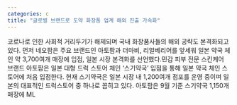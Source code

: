 ```yaml
---
categories: c
title: "글로벌 브랜드로 도약 화장품 업계 해외 진출 가속화"
---
```

코로나로 인한 사회적 거리두기가 해제되며 국내 화장품사들의 해외 공략도 본격화되고 있다. 먼저 네오팜은 주요 브랜드인 아토팜과 더마비, 리얼베리어를 앞세워 일본 약국 체인 약 3,700여개 매장에 입점, 일본 시장 본격화를 선언했다.민감 피부 전문 스킨케어 브랜드 아토팜은 일본 대형 드럭 스토어 체인 ‘스기약국’ 입점을 통해 일본 약국 체인 스토어에 처음 입점한다. 현재 스기약국은 일본 시장 내 1,200여개 점포를 운영 중이며 일본의 대표적인 드럭스토어 중 하나로 꼽히고 있다. 아토팜은 9월 기준 스기약국 1,150개 매장에 ML